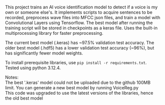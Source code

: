 This project trains an AI voice identification model to detect if a voice is my own or someone else's.
It implements scripts to acquire sentences to be recorded, preprocess wave files into MFCC json files, and train a model with Convolutional Layers using Tensorflow. 
The best model after running the training script will be stored in checkpoints as a keras file. Uses the built-in multiprocessing library for faster preprocessing.


The current best model (.keras) has ~97.5% validation test accuracy. The older best model (.hdf5) has a lower validation test accuracy (~96%), but has significantly fewer model weights.


To install prerequisite libraries, use ``pip install -r requirements.txt``. Tested using python 3.12.4.


Notes:  
The best '.keras' model could not be uploaded due to the github 100MB limit. You can generate a new best model by running VoiceReg.py  
This code was upgraded to use the latest versions of the libraries, hence the old best model
